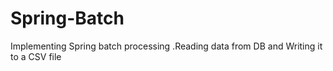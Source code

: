 # Spring-Batch
Implementing Spring batch processing .Reading data from DB and Writing it to a CSV file

